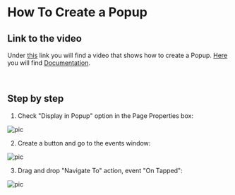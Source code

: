 
# How To Create a Popup


## Link to the video

Under [this](https://profitbasedocs.blob.core.windows.net/videos/Workbook%20-%20Creating%20Popups.mp4) link you will find a video that shows how to create a Popup. [Here](../programmingmodel/instructions/popup.md) you will find [Documentation](../programmingmodel/instructions/popup.md).

<br/>


## Step by step


1. Check "Display in Popup" option in the Page Properties box:

![pic](https://profitbasedocs.blob.core.windows.net/images/HTpop%20(1).png)

2. Create a button and go to the events window:

![pic](https://profitbasedocs.blob.core.windows.net/images/HTpop%20(2).png)

3. Drag and drop "Navigate To" action, event "On Tapped":

![pic](https://profitbasedocs.blob.core.windows.net/images/HTpop%20(3).png)
